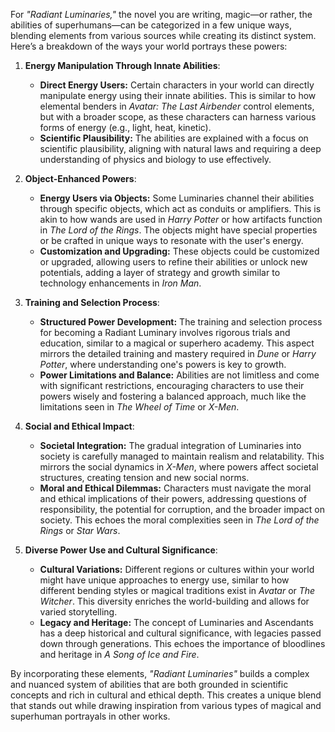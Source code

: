 For *"Radiant Luminaries,"* the novel you are writing, magic—or rather, the abilities of superhumans—can be categorized in a few unique ways, blending elements from various sources while creating its distinct system. Here’s a breakdown of the ways your world portrays these powers:

1. **Energy Manipulation Through Innate Abilities**:
   - **Direct Energy Users:** Certain characters in your world can directly manipulate energy using their innate abilities. This is similar to how elemental benders in *Avatar: The Last Airbender* control elements, but with a broader scope, as these characters can harness various forms of energy (e.g., light, heat, kinetic).
   - **Scientific Plausibility:** The abilities are explained with a focus on scientific plausibility, aligning with natural laws and requiring a deep understanding of physics and biology to use effectively.

2. **Object-Enhanced Powers**:
   - **Energy Users via Objects:** Some Luminaries channel their abilities through specific objects, which act as conduits or amplifiers. This is akin to how wands are used in *Harry Potter* or how artifacts function in *The Lord of the Rings*. The objects might have special properties or be crafted in unique ways to resonate with the user's energy.
   - **Customization and Upgrading:** These objects could be customized or upgraded, allowing users to refine their abilities or unlock new potentials, adding a layer of strategy and growth similar to technology enhancements in *Iron Man*.

3. **Training and Selection Process**:
   - **Structured Power Development:** The training and selection process for becoming a Radiant Luminary involves rigorous trials and education, similar to a magical or superhero academy. This aspect mirrors the detailed training and mastery required in *Dune* or *Harry Potter*, where understanding one's powers is key to growth.
   - **Power Limitations and Balance:** Abilities are not limitless and come with significant restrictions, encouraging characters to use their powers wisely and fostering a balanced approach, much like the limitations seen in *The Wheel of Time* or *X-Men*.

4. **Social and Ethical Impact**:
   - **Societal Integration:** The gradual integration of Luminaries into society is carefully managed to maintain realism and relatability. This mirrors the social dynamics in *X-Men*, where powers affect societal structures, creating tension and new social norms.
   - **Moral and Ethical Dilemmas:** Characters must navigate the moral and ethical implications of their powers, addressing questions of responsibility, the potential for corruption, and the broader impact on society. This echoes the moral complexities seen in *The Lord of the Rings* or *Star Wars*.

5. **Diverse Power Use and Cultural Significance**:
   - **Cultural Variations:** Different regions or cultures within your world might have unique approaches to energy use, similar to how different bending styles or magical traditions exist in *Avatar* or *The Witcher*. This diversity enriches the world-building and allows for varied storytelling.
   - **Legacy and Heritage:** The concept of Luminaries and Ascendants has a deep historical and cultural significance, with legacies passed down through generations. This echoes the importance of bloodlines and heritage in *A Song of Ice and Fire*.

By incorporating these elements, *"Radiant Luminaries"* builds a complex and nuanced system of abilities that are both grounded in scientific concepts and rich in cultural and ethical depth. This creates a unique blend that stands out while drawing inspiration from various types of magical and superhuman portrayals in other works.
